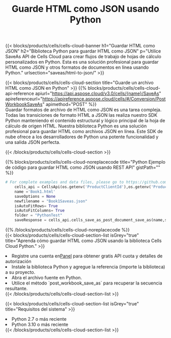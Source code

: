 ﻿---
title:  Guarde HTML como JSON usando Python
description:  Utilizando Aspose.Cells Cloud SDK para Python para guardar el archivo de formato HTML como archivo de formato JSON.
kwords: Excel, Save HTML as JSON, REST, Python
howto: How to save HTML as JSON using Aspose.Cells Cloud Python library.
---
{{< blocks/products/cells/cells-cloud-banner h1="Guardar HTML como JSON" h2="Biblioteca Python para guardar HTML como JSON" p="Utilice SaveAs API de Cells Cloud para crear flujos de trabajo de hojas de cálculo personalizados en Python. Esta es una solución profesional para guardar HTML como JSON y otros formatos de documentos en línea usando Python." urlsection="saveas/html-to-json/" >}}

{{< blocks/products/cells/cells-cloud-section title="Guarde un archivo HTML como JSON en Python" >}}
{{% blocks/products/cells/cells-cloud-api-reference apiurl="https://api.aspose.cloud/v3.0/cells/{name}/SaveAs" apireferenceurl="https://apireference.aspose.cloud/cells/#/Conversion/PostWorkbookSaveAs" apimethod="POST" %}}
<br/>
Guardar formatos de archivo de HTML como JSON es una tarea compleja. Todas las transiciones de formato HTML a JSON las realiza nuestro SDK Python manteniendo el contenido estructural y lógico principal de la hoja de cálculo de origen HTML. Nuestra biblioteca Python es una solución profesional para guardar HTML como archivos JSON en línea. Este SDK de nube ofrece a los desarrolladores de Python una potente funcionalidad y una salida JSON perfecta.

{{< /blocks/products/cells/cells-cloud-section >}}

{{% blocks/products/cells/cells-cloud-noreplacecode title="Python Ejemplo de código para guardar HTML como JSON usando REST API" gistPath="" %}}
  
```python
# For complete examples and data files, please go to https://github.com/aspose-cells-cloud/aspose-cells-cloud-python/
    cells_api = CellsApi(os.getenv('ProductClientId'),os.getenv('ProductClientSecret'))
    name ='Book1.html'    
    saveOptions = None
    newfilename = "Book1Saveas.json"
    isAutoFitRows= True
    isAutoFitColumns= True
    folder = "PythonTest"
    saveResponse = cells_api.cells_save_as_post_document_save_as(name,save_options=saveOptions, newfilename=(folder +'/' + newfilename),folder=folder)
```
  
{{% /blocks/products/cells/cells-cloud-noreplacecode %}}
<br/>
{{< blocks/products/cells/cells-cloud-section-list isGrey="true" title="Aprenda cómo guardar HTML como JSON usando la biblioteca Cells Cloud Python." >}}
<li> Registre una cuenta en<a href="https://dashboard.aspose.cloud/">Panel</a> para obtener gratis API cuota y detalles de autorización</li>
<li>Instale la biblioteca Python y agregue la referencia (importe la biblioteca) a su proyecto.</li>
<li>Abra el archivo fuente en Python.</li>
<li>Utilice el método `post_workbook_save_as` para recuperar la secuencia resultante.</li>
{{< /blocks/products/cells/cells-cloud-section-list >}}

{{< blocks/products/cells/cells-cloud-section-list isGrey="true" title="Requisitos del sistema" >}}
<li>Python 2.7 o más reciente</li>
<li>Python 3.10 o más reciente</li>
{{< /blocks/products/cells/cells-cloud-section-list >}}
